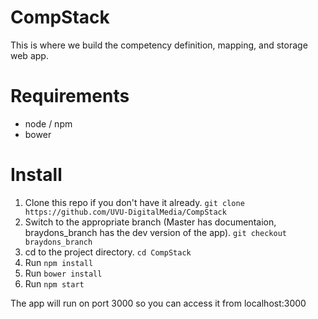 # CompStack
This is where we build the competency definition, mapping, and storage web app.

# Requirements

* node / npm
* bower

# Install

1. Clone this repo if you don't have it already.
    `git clone https://github.com/UVU-DigitalMedia/CompStack`
2. Switch to the appropriate branch (Master has documentaion, braydons_branch has the dev version of the app).
    `git checkout braydons_branch`
3. cd to the project directory.
    `cd CompStack`
4. Run `npm install`
5. Run `bower install`
6. Run `npm start`

The app will run on port 3000 so you can access it from localhost:3000
